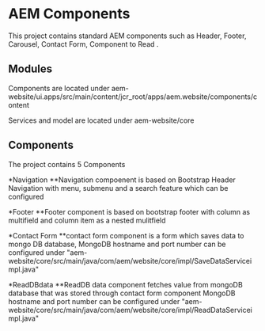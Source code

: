 # AEM Components

This project contains standard AEM components such as Header, Footer, Carousel, Contact Form, Component to Read .

## Modules
Components are located under aem-website/ui.apps/src/main/content/jcr_root/apps/aem.website/components/content

Services and model are located under aem-website/core


##  Components

The project contains 5 Components 

*Navigation 
**Navigation compoenent is based on Bootstrap Header  Navigation with menu, submenu and a search feature which can be configured

*Footer
**Footer component is based on bootstrap footer with column as  multifield and column item as a nested mulitfield 

*Contact Form
**contact form component is a form which saves data to mongo DB database, MongoDB hostname and port number can be configured under "aem-website/core/src/main/java/com/aem/website/core/impl/SaveDataServiceimpl.java"

*ReadDBdata 
**ReadDB data component fetches value from mongoDB database that was stored through contact form component MongoDB hostname and port number can be configured under "aem-website/core/src/main/java/com/aem/website/core/impl/ReadDataServiceimpl.java"



    
